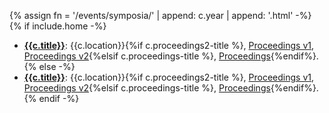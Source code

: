 {% assign fn = '/events/symposia/' | append: c.year | append: '.html' -%}
{% if include.home -%}
- [**{{c.title}}**]({{fn|absolute_url}}): {{c.location}}{%if c.proceedings2-title %}, [Proceedings v1]({{c.doi}}), [Proceedings v2]({{c.doi2}}){%elsif c.proceedings-title %}, [Proceedings]({{c.doi}}){%endif%}.
{% else -%}
- [**{{c.title}}**]({{fn|absolute_url}}): {{c.location}}{%if c.proceedings2-title %}, [Proceedings v1]({{c.doi}}), [Proceedings v2]({{c.doi2}}){%elsif c.proceedings-title %}, [Proceedings]({{c.doi}}){%endif%}.
{% endif -%}